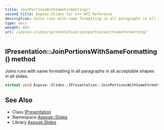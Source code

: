 ```yaml
---
title: JoinPortionsWithSameFormatting()
second_title: Aspose.Slides for C++ API Reference
description: Joins runs with same formatting in all paragraphs in all acceptable shapes in all slides.
type: docs
weight: 443
url: /aspose.slides/ipresentation/joinportionswithsameformatting/
---
```

## IPresentation::JoinPortionsWithSameFormatting() method


Joins runs with same formatting in all paragraphs in all acceptable shapes in all slides.

```cpp
virtual void Aspose::Slides::IPresentation::JoinPortionsWithSameFormatting()=0
```

## See Also

* Class [IPresentation](../)
* Namespace [Aspose::Slides](../../)
* Library [Aspose.Slides](../../../)